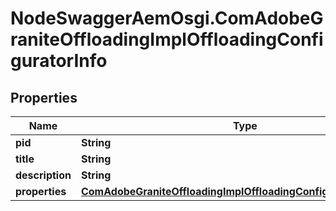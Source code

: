 # NodeSwaggerAemOsgi.ComAdobeGraniteOffloadingImplOffloadingConfiguratorInfo

## Properties
Name | Type | Description | Notes
------------ | ------------- | ------------- | -------------
**pid** | **String** |  | [optional] 
**title** | **String** |  | [optional] 
**description** | **String** |  | [optional] 
**properties** | [**ComAdobeGraniteOffloadingImplOffloadingConfiguratorProperties**](ComAdobeGraniteOffloadingImplOffloadingConfiguratorProperties.md) |  | [optional] 


